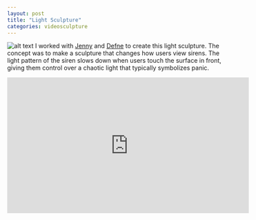 ```yaml
---
layout: post
title: "Light Sculpture"
categories: videosculpture
---
```


![alt text](https://github.com/jirrian/jirrian.github.io/blob/master/images/videosculpture/light.jpg?raw=true)
I worked with [Jenny](https://www.jenny-lin.com/blog-1/categories/video-sculpture) and [Defne](https://defneonenitp.tumblr.com/tagged/videosculptures) to create this light sculpture. The concept was to make a sculpture that changes how users view sirens. The light pattern of the siren slows down when users touch the surface in front, giving them control over a chaotic light that typically symbolizes panic.

<iframe width="560" height="315" src="https://www.youtube.com/embed/viUZgilBfIw" frameborder="0" allow="accelerometer; autoplay; encrypted-media; gyroscope; picture-in-picture" allowfullscreen></iframe>
